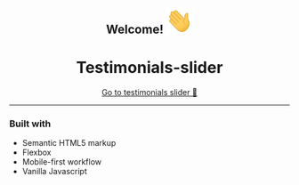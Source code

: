   <h2 align="center">  Welcome! <img src="https://github.com/Jose-Angel-Rey/Jose-Angel-Rey/blob/main/icons/Hi.gif" width="48px"> </h2>
<h1 align="center"> Testimonials-slider </h1>
<p align="center"><a href="https://cool-testimonials-slider.vercel.app/">Go to testimonials slider 🚀</a></p>

---

### Built with

- Semantic HTML5 markup
- Flexbox
- Mobile-first workflow
- Vanilla Javascript

